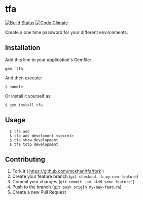 # tfa

[![Build Status](https://travis-ci.org/mokhan/tfa.svg?branch=v0.0.2)](https://travis-ci.org/mokhan/tfa)
[![Code Climate](https://codeclimate.com/github/mokhan/tfa.png)](https://codeclimate.com/github/mokhan/tfa)

Create a one time password for your different environments.


## Installation

Add this line to your application's Gemfile:

    gem 'tfa'

And then execute:

    $ bundle

Or install it yourself as:

    $ gem install tfa

## Usage


```shell
  $ tfa add 
  $ tfa add develoment <secret>
  $ tfa show development
  $ tfa totp development
```

## Contributing

1. Fork it ( https://github.com/mokhan/tfa/fork )
2. Create your feature branch (`git checkout -b my-new-feature`)
3. Commit your changes (`git commit -am 'Add some feature'`)
4. Push to the branch (`git push origin my-new-feature`)
5. Create a new Pull Request
